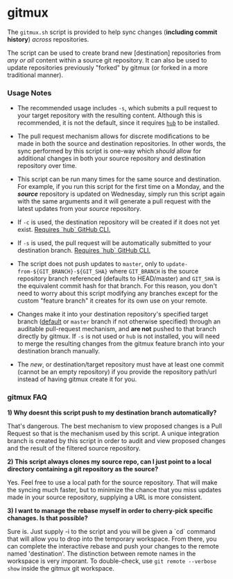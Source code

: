 
# gitmux

The `gitmux.sh` script is provided to help sync changes (**including commit history**) _across_ repositories. 

The script can be used to create brand new [destination] repositories from _any *or* all_ content within a source git repository. It can also be used to update repositories previously "forked" by gitmux (or forked in a more traditional manner).

### Usage Notes

* The recommended usage includes `-s`, which submits a pull request to your target repository with the resulting content. Although this is recommended, it is not the default, since it requires [`hub`](https://hub.github.com/) to be installed.

* The pull request mechanism allows for discrete modifications to be made in both the source and destination repositories. In other words, the sync performed by this script is one-way which _should_ allow for additional changes in both your source repository and destination repository over time.

* This script can be run many times for the same source and destination. For example, if you run this script for the first time on a Monday, and the **_source_** repository is updated on Wednesday, simply run this script again with the same arguments and it will generate a pull request with the latest updates from your _source_ repository.

* If `-c` is used, the destination repository will be created if it does not yet exist. [Requires \`hub\` GitHub CLI.](https://hub.github.com/)

* If `-s` is used, the pull request will be automatically submitted to your destination branch. [Requires \`hub\` GitHub CLI.](https://hub.github.com/)

* The script does not push updates to `master`, only to `update-from-${GIT_BRANCH}-${GIT_SHA}` where `GIT_BRANCH` is the source repository branch referenced (defaults to HEAD/master) and `GIT_SHA` is the equivalent commit hash for that branch. For this reason, you don't need to worry about this script modifying any branches except for the custom "feature branch" it creates for its own use on your remote.

* Changes make it into your destination repository's specified target branch ([default](https://help.github.com/en/articles/setting-the-default-branch) or `master` branch if not otherwise specified) through an auditable pull-request mechanism, and **are not** pushed to that branch directly by gitmux. If `-s` is not used or `hub` is not installed, you will need to merge the resulting changes from the gitmux feature branch into your destination branch manually.
 
* The _new_, or destination/target repository must have at least one commit (cannot be an empty repository) if you provide the repository path/url instead of having gitmux create it for you.

### gitmux FAQ

**1) Why doesnt this script push to my destination branch automatically?**

   That's dangerous. The best mechanism to view proposed changes is a
   Pull Request so that is the mechanism used by this script. A unique
   integration branch is created by this script in order to audit and
   view proposed changes and the result of the filtered source repository.

**2) This script always clones my source repo, can I just point to a local
   directory containing a git repository as the source?**

   Yes. Feel free to use a local path for the source repository. That will
   make the syncing much faster, but to minimize the chance that you miss
   updates made in your source repository, supplying a URL is more consistent.

 **3) I want to manage the rebase myself in order to cherry-pick specific chanages.
    Is that possible?**

   Sure is. Just supply -i to the script and you will be given a \`cd\`
   command that will allow you to drop into the temporary workspace.
   From there, you can complete the interactive rebase and push your
   changes to the remote named 'destination'. The distinction between
   remote names in the workspace is very imporant. To double-check, use
   `git remote --verbose show` inside the gitmux git workspace.

